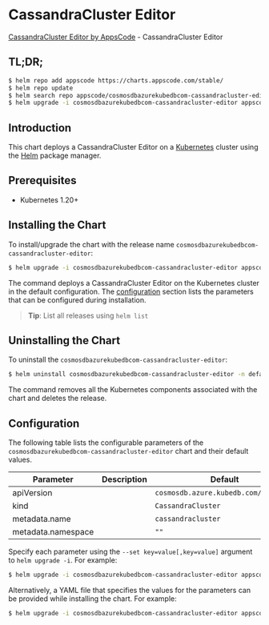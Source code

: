 # CassandraCluster Editor

[CassandraCluster Editor by AppsCode](https://appscode.com) - CassandraCluster Editor

## TL;DR;

```bash
$ helm repo add appscode https://charts.appscode.com/stable/
$ helm repo update
$ helm search repo appscode/cosmosdbazurekubedbcom-cassandracluster-editor --version=v0.14.0
$ helm upgrade -i cosmosdbazurekubedbcom-cassandracluster-editor appscode/cosmosdbazurekubedbcom-cassandracluster-editor -n default --create-namespace --version=v0.14.0
```

## Introduction

This chart deploys a CassandraCluster Editor on a [Kubernetes](http://kubernetes.io) cluster using the [Helm](https://helm.sh) package manager.

## Prerequisites

- Kubernetes 1.20+

## Installing the Chart

To install/upgrade the chart with the release name `cosmosdbazurekubedbcom-cassandracluster-editor`:

```bash
$ helm upgrade -i cosmosdbazurekubedbcom-cassandracluster-editor appscode/cosmosdbazurekubedbcom-cassandracluster-editor -n default --create-namespace --version=v0.14.0
```

The command deploys a CassandraCluster Editor on the Kubernetes cluster in the default configuration. The [configuration](#configuration) section lists the parameters that can be configured during installation.

> **Tip**: List all releases using `helm list`

## Uninstalling the Chart

To uninstall the `cosmosdbazurekubedbcom-cassandracluster-editor`:

```bash
$ helm uninstall cosmosdbazurekubedbcom-cassandracluster-editor -n default
```

The command removes all the Kubernetes components associated with the chart and deletes the release.

## Configuration

The following table lists the configurable parameters of the `cosmosdbazurekubedbcom-cassandracluster-editor` chart and their default values.

|     Parameter      | Description |                     Default                     |
|--------------------|-------------|-------------------------------------------------|
| apiVersion         |             | <code>cosmosdb.azure.kubedb.com/v1alpha1</code> |
| kind               |             | <code>CassandraCluster</code>                   |
| metadata.name      |             | <code>cassandracluster</code>                   |
| metadata.namespace |             | <code>""</code>                                 |


Specify each parameter using the `--set key=value[,key=value]` argument to `helm upgrade -i`. For example:

```bash
$ helm upgrade -i cosmosdbazurekubedbcom-cassandracluster-editor appscode/cosmosdbazurekubedbcom-cassandracluster-editor -n default --create-namespace --version=v0.14.0 --set apiVersion=cosmosdb.azure.kubedb.com/v1alpha1
```

Alternatively, a YAML file that specifies the values for the parameters can be provided while
installing the chart. For example:

```bash
$ helm upgrade -i cosmosdbazurekubedbcom-cassandracluster-editor appscode/cosmosdbazurekubedbcom-cassandracluster-editor -n default --create-namespace --version=v0.14.0 --values values.yaml
```
